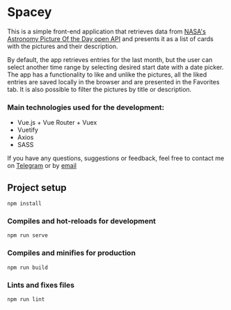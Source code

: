# Spacey

This is a simple front-end application that retrieves data from [NASA's Astronomy Picture Of the Day open API](https://api.nasa.gov/) and presents it as a list of cards with the pictures and their description.

By default, the app retrieves entries for the last month, but the user can select another time range by selecting desired start date with a date picker. The app has a functionality to like and unlike the pictures, all the liked entries are saved locally in the browser and are presented in the Favorites tab. It is also possible to filter the pictures by title or description.


### Main technologies used for the development:

- Vue.js + Vue Router + Vuex
- Vuetify
- Axios
- SASS


If you have any questions, suggestions or feedback, feel free to contact me on [Telegram](https://t.me/witness_me) or by [email](mailto:vladislavnikolaenko@gmail.com)





## Project setup
```
npm install
```

### Compiles and hot-reloads for development
```
npm run serve
```

### Compiles and minifies for production
```
npm run build
```

### Lints and fixes files
```
npm run lint
```
